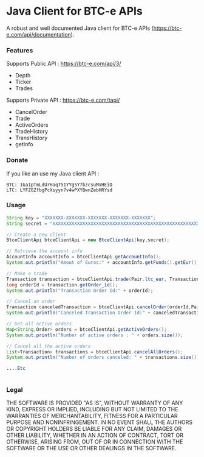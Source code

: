  Java Client for BTC-e APIs
===========================

A robust and well documented Java client for BTC-e APIs (https://btc-e.com/api/documentation).

### Features

Supports Public API : https://btc-e.com/api/3/
* Depth
* Ticker
* Trades

Supports Private API : https://btc-e.com/tapi/
* CancelOrder
* Trade
* ActiveOrders
* TradeHistory
* TransHistory
* getInfo

### Donate

If you like an use my Java client API : 

    BTC: 1Ga1pTmLdUrHaqT51YYg5Y7bzcsuMVHEiD
    LTC: LYFZGZfbgPcXsyyn7v4wPXYBwnZebHRYsd
    
### Usage

```java
String key = "XXXXXXX-XXXXXXX-XXXXXXX-XXXXXXX-XXXXXXX";
String secret = "XXXXXXXXXXXXXXXXXXXXXXXXXXXXXXXXXXXXXXXXXXXXXXXXXXXXXXX";

// Create a new client 
BtceClientApi btceClientApi = new BtceClientApi(key,secret);

// Retrieve the account info
AccountInfo accountInfo = btceClientApi.getAccountInfo();
System.out.println("Amout of Euros:" + accountInfo.getFunds().getEur());

// Make a trade
Transaction transaction = btceClientApi.trade(Pair.ltc_eur, TransactionType.buy, 10, 0.1);
long orderId = transaction.getOrder_id();
System.out.println("Transaction Order Id:" + orderId);

// Cancel an order
Transaction canceledTransaction = btceClientApi.cancelOrder(orderId,Pair.ltc_eur);
System.out.println("Canceled Transaction Order Id:" + canceledTransaction.getOrder_id());

// Get all active orders
Map<String,Order> orders = btceClientApi.getActiveOrders();
System.out.println("Number of active orders : " + orders.size());

// Cancel all the active orders
List<Transaction> transactions = btceClientApi.cancelAllOrders();
System.out.println("Number of orders canceled: " + transactions.size());

....Etc
			
```

### Legal

THE SOFTWARE IS PROVIDED "AS IS", WITHOUT WARRANTY OF ANY KIND, EXPRESS OR
IMPLIED, INCLUDING BUT NOT LIMITED TO THE WARRANTIES OF MERCHANTABILITY,
FITNESS FOR A PARTICULAR PURPOSE AND NONINFRINGEMENT. IN NO EVENT SHALL THE
AUTHORS OR COPYRIGHT HOLDERS BE LIABLE FOR ANY CLAIM, DAMAGES OR OTHER
LIABILITY, WHETHER IN AN ACTION OF CONTRACT, TORT OR OTHERWISE, ARISING FROM,
OUT OF OR IN CONNECTION WITH THE SOFTWARE OR THE USE OR OTHER DEALINGS IN
THE SOFTWARE.